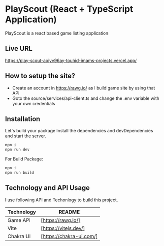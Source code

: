 # PlayScout (React + TypeScript Application)

PlayScout is a react based game listing application

## Live URL

https://play-scout-aoiyv96ay-touhid-imams-projects.vercel.app/

## How to setup the site?

- Create an account in https://rawg.io/ as I build game site by using that API
- Goto the source/services/api-client.ts and change the .env variable with your own credentials

## Installation

Let's build your package
Install the dependencies and devDependencies and start the server.

```sh
npm i
npm run dev
```

For Build Package:

```sh
npm i
npm run build
```

## Technology and API Usage

I use following API and Techonlogy to build this project.

| Technology | README                   |
| ---------- | ------------------------ |
| Game API   | [https://rawg.io/]       |
| Vite       | [https://vitejs.dev/]    |
| Chakra UI  | [https://chakra-ui.com/] |
